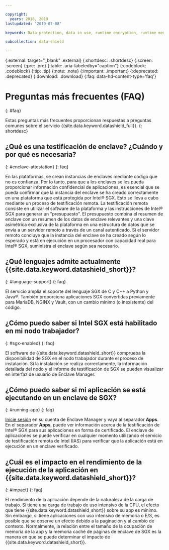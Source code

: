 ```yaml
---

copyright:
  years: 2018, 2019
lastupdated: "2019-07-08"

keywords: Data protection, data in use, runtime encryption, runtime memory encryption, encrypted memory, Intel SGX, software guard extensions, Fortanix runtime encryption

subcollection: data-shield

---
```


{:external: target="_blank" .external}
{:shortdesc: .shortdesc}
{:screen: .screen}
{:pre: .pre}
{:table: .aria-labeledby="caption"}
{:codeblock: .codeblock}
{:tip: .tip}
{:note: .note}
{:important: .important}
{:deprecated: .deprecated}
{:download: .download}
{:faq: data-hd-content-type='faq'}

# Preguntas más frecuentes (FAQ)
{: #faq}

Estas preguntas más frecuentes proporcionan respuestas a preguntas comunes sobre el servicio {{site.data.keyword.datashield_full}}.
{: shortdesc}


## ¿Qué es una testificación de enclave? ¿Cuándo y por qué es necesaria?
{: #enclave-attestation}
{: faq}

En las plataformas, se crean instancias de enclaves mediante código que no es confianza. Por lo tanto, para que a los enclaves se les pueda proporcionar información confidencial de aplicaciones, es esencial que se pueda confirmar que la instancia del enclave se ha creado correctamente en una plataforma que está protegida por Intel® SGX. Esto se lleva a cabo mediante un proceso de testificación remota. La testificación remota consiste en utilizar el software de la plataforma y las instrucciones de Intel® SGX para generar un "presupuesto". El presupuesto combina el resumen de enclave con un resumen de los datos de enclave relevantes y una clave asimétrica exclusiva de la plataforma en una estructura de datos que se envía a un servidor remoto a través de un canal autenticado. Si el servidor remoto concluye que la instancia del enclave se ha creado según lo esperado y está en ejecución en un procesador con capacidad real para Intel® SGX, suministra el enclave según sea necesario.


## ¿Qué lenguajes admite actualmente {{site.data.keyword.datashield_short}}?
{: #language-support}
{: faq}

El servicio amplía el soporte del lenguaje SGX de C y C++ a Python y Java®. También proporciona aplicaciones SGX convertidas previamente para MariaDB, NGINX y Vault, con un cambio mínimo (o inexistente) del código.


##	¿Cómo puedo saber si Intel SGX está habilitado en mi nodo trabajador?
{: #sgx-enabled}
{: faq}

El software de {{site.data.keyword.datashield_short}} comprueba la disponibilidad de SGX en el nodo trabajador durante el proceso de instalación. Si la instalación se realiza correctamente, la información detallada del nodo y el informe de testificación de SGX se pueden visualizar en interfaz de usuario de Enclave Manager.


##	¿Cómo puedo saber si mi aplicación se está ejecutando en un enclave de SGX?
{: #running-app}
{: faq}

[Inicie sesión](/docs/services/data-shield?topic=data-shield-enclave-manager#em-signin) en su cuenta de Enclave Manager y vaya al separador **Apps**. En el separador **Apps**, puede ver información acerca de la testificación de Intel® SGX para sus aplicaciones en forma de certificado. El enclave de aplicaciones se puede verificar en cualquier momento utilizando el servicio de testificación remota de Intel (IAS) para verificar que la aplicación está en ejecución en un enclave verificado.



## ¿Cuál es el impacto en el rendimiento de la ejecución de la aplicación en {{site.data.keyword.datashield_short}}?
{: #impact}
{: faq}


El rendimiento de la aplicación depende de la naturaleza de la carga de trabajo. Si tiene una carga de trabajo de uso intensivo de la CPU, el efecto que tiene {{site.data.keyword.datashield_short}} sobre su app es mínimo. Sin embargo, si tiene aplicaciones con uso intensivo de memoria o E/S, es posible que se observe un efecto debido a la paginación y al cambio de contexto. Normalmente, la relación entre el tamaño de la ocupación de memoria de la app y la memoria caché de páginas de enclave de SGX es la manera en que se puede determinar el impacto de
{{site.data.keyword.datashield_short}}.
